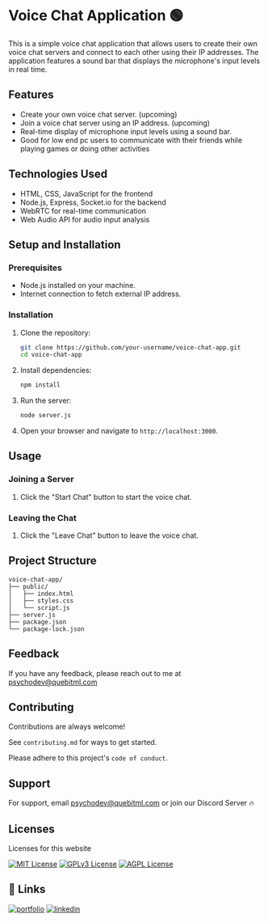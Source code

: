 # Voice Chat Application 🟢

This is a simple voice chat application that allows users to create their own voice chat servers and connect to each other using their IP addresses. The application features a sound bar that displays the microphone's input levels in real time. 

## Features

- Create your own voice chat server. (upcoming)
- Join a voice chat server using an IP address. (upcoming)
- Real-time display of microphone input levels using a sound bar.
- Good for low end pc users to communicate with their friends while playing games or doing other activities 

## Technologies Used

- HTML, CSS, JavaScript for the frontend
- Node.js, Express, Socket.io for the backend
- WebRTC for real-time communication
- Web Audio API for audio input analysis

## Setup and Installation

### Prerequisites

- Node.js installed on your machine.
- Internet connection to fetch external IP address.

### Installation

1. Clone the repository:

    ```bash
    git clone https://github.com/your-username/voice-chat-app.git
    cd voice-chat-app
    ```

2. Install dependencies:

    ```bash
    npm install
    ```

3. Run the server:

    ```bash
    node server.js
    ```

4. Open your browser and navigate to `http://localhost:3000`.

## Usage

### Joining a Server

1. Click the "Start Chat" button to start the voice chat.

### Leaving the Chat

1. Click the "Leave Chat" button to leave the voice chat.

## Project Structure

```plaintext
voice-chat-app/
├── public/
│   ├── index.html
│   ├── styles.css
│   └── script.js
├── server.js
├── package.json
└── package-lock.json
```

## Feedback

If you have any feedback, please reach out to me at psychodev@quebitml.com


## Contributing

Contributions are always welcome!

See `contributing.md` for ways to get started.

Please adhere to this project's `code of conduct`.


## Support

For support, email psychodev@quebitml.com or join our Discord Server 🔥


## Licenses

Licenses for this website

[![MIT License](https://img.shields.io/badge/License-MIT-green.svg)](https://choosealicense.com/licenses/mit/)
[![GPLv3 License](https://img.shields.io/badge/License-GPL%20v3-yellow.svg)](https://opensource.org/licenses/)
[![AGPL License](https://img.shields.io/badge/license-AGPL-blue.svg)](http://www.gnu.org/licenses/agpl-3.0)


## 🔗 Links
[![portfolio](https://img.shields.io/badge/my_portfolio-000?style=for-the-badge&logo=ko-fi&logoColor=white)](https://psychodev.quebitml.com)
[![linkedin](https://img.shields.io/badge/Discord-%235865F2.svg?style=for-the-badge&logo=discord&logoColor=white)](https://discord.gg/YsvByDYFTA)

